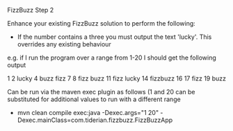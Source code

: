 FizzBuzz Step 2

Enhance your existing FizzBuzz solution to perform the following:

* If the number contains a three you must output the text 'lucky'. This overrides any existing behaviour

e.g. if I run the program over a range from 1-20 I should get the following output

1 2 lucky 4 buzz fizz 7 8 fizz buzz 11 fizz lucky 14 fizzbuzz 16 17 fizz 19 buzz


Can be run via the maven exec plugin as follows (1 and 20 can be substituted for additional values to run with a different range
 - mvn clean compile exec:java -Dexec.args="1 20" -Dexec.mainClass=com.tiderian.fizzbuzz.FizzBuzzApp
